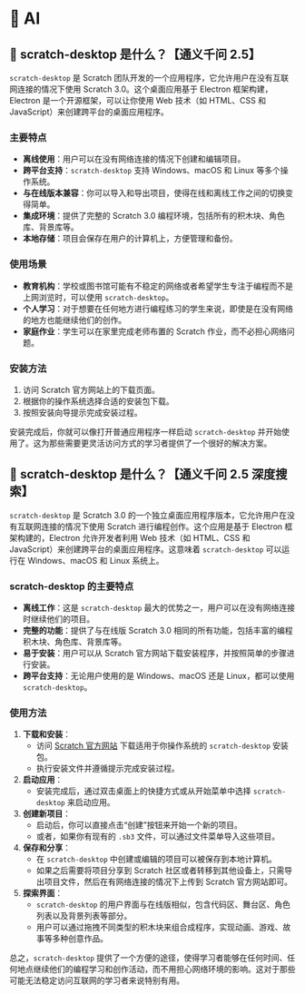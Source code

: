 # 🤖 AI

## 🤖 scratch-desktop 是什么？【通义千问 2.5】

`scratch-desktop` 是 Scratch 团队开发的一个应用程序，它允许用户在没有互联网连接的情况下使用 Scratch 3.0。这个桌面应用基于 Electron 框架构建，Electron 是一个开源框架，可以让你使用 Web 技术（如 HTML、CSS 和 JavaScript）来创建跨平台的桌面应用程序。

### 主要特点

- **离线使用**：用户可以在没有网络连接的情况下创建和编辑项目。
- **跨平台支持**：`scratch-desktop` 支持 Windows、macOS 和 Linux 等多个操作系统。
- **与在线版本兼容**：你可以导入和导出项目，使得在线和离线工作之间的切换变得简单。
- **集成环境**：提供了完整的 Scratch 3.0 编程环境，包括所有的积木块、角色库、背景库等。
- **本地存储**：项目会保存在用户的计算机上，方便管理和备份。

### 使用场景

- **教育机构**：学校或图书馆可能有不稳定的网络或者希望学生专注于编程而不是上网浏览时，可以使用 `scratch-desktop`。
- **个人学习**：对于想要在任何地方进行编程练习的学生来说，即使是在没有网络的地方也能继续他们的创作。
- **家庭作业**：学生可以在家里完成老师布置的 Scratch 作业，而不必担心网络问题。

### 安装方法

1. 访问 Scratch 官方网站上的下载页面。
2. 根据你的操作系统选择合适的安装包下载。
3. 按照安装向导提示完成安装过程。

安装完成后，你就可以像打开普通应用程序一样启动 `scratch-desktop` 并开始使用了。这为那些需要更灵活访问方式的学习者提供了一个很好的解决方案。

## 🤖 scratch-desktop 是什么？【通义千问 2.5 深度搜索】

`scratch-desktop` 是 Scratch 3.0 的一个独立桌面应用程序版本，它允许用户在没有互联网连接的情况下使用 Scratch 进行编程创作。这个应用是基于 Electron 框架构建的，Electron 允许开发者利用 Web 技术（如 HTML、CSS 和 JavaScript）来创建跨平台的桌面应用程序。这意味着 `scratch-desktop` 可以运行在 Windows、macOS 和 Linux 系统上。

### scratch-desktop 的主要特点

- **离线工作**：这是 `scratch-desktop` 最大的优势之一，用户可以在没有网络连接时继续他们的项目。
- **完整的功能**：提供了与在线版 Scratch 3.0 相同的所有功能，包括丰富的编程积木块、角色库、背景库等。
- **易于安装**：用户可以从 Scratch 官方网站下载安装程序，并按照简单的步骤进行安装。
- **跨平台支持**：无论用户使用的是 Windows、macOS 还是 Linux，都可以使用 `scratch-desktop`。

### 使用方法

1. **下载和安装**：
   - 访问 [Scratch 官方网站](https://scratch.mit.edu/download) 下载适用于你操作系统的 `scratch-desktop` 安装包。
   - 执行安装文件并遵循提示完成安装过程。
2. **启动应用**：
   - 安装完成后，通过双击桌面上的快捷方式或从开始菜单中选择 `scratch-desktop` 来启动应用。
3. **创建新项目**：
   - 启动后，你可以直接点击“创建”按钮来开始一个新的项目。
   - 或者，如果你有现有的 `.sb3` 文件，可以通过文件菜单导入这些项目。
4. **保存和分享**：
   - 在 `scratch-desktop` 中创建或编辑的项目可以被保存到本地计算机。
   - 如果之后需要将项目分享到 Scratch 社区或者转移到其他设备上，只需导出项目文件，然后在有网络连接的情况下上传到 Scratch 官方网站即可。
5. **探索界面**：
   - `scratch-desktop` 的用户界面与在线版相似，包含代码区、舞台区、角色列表以及背景列表等部分。
   - 用户可以通过拖拽不同类型的积木块来组合成程序，实现动画、游戏、故事等多种创意作品。

总之，`scratch-desktop` 提供了一个方便的途径，使得学习者能够在任何时间、任何地点继续他们的编程学习和创作活动，而不用担心网络环境的影响。这对于那些可能无法稳定访问互联网的学习者来说特别有用。